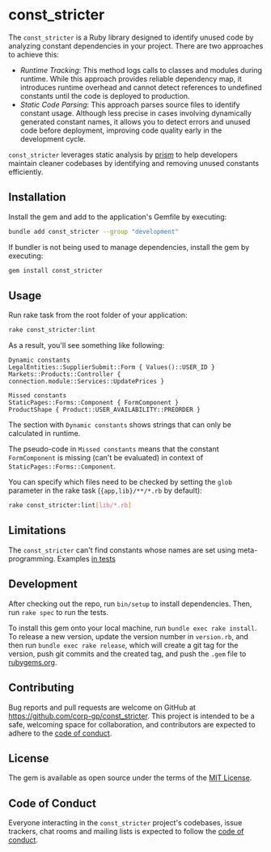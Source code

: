 # const_stricter

The `const_stricter` is a Ruby library designed to identify unused code by analyzing constant dependencies in your project. There are two approaches to achieve this:

- *Runtime Tracking*: This method logs calls to classes and modules during runtime. While this approach provides reliable dependency map, it introduces runtime overhead and cannot detect references to undefined constants until the code is deployed to production.
- *Static Code Parsing*: This approach parses source files to identify constant usage. Although less precise in cases involving dynamically generated constant names, it allows you to detect errors and unused code before deployment, improving code quality early in the development cycle.

`const_stricter` leverages static analysis by [prism](https://github.com/ruby/prism) to help developers maintain cleaner codebases by identifying and removing unused constants efficiently.

## Installation

Install the gem and add to the application's Gemfile by executing:
```bash
bundle add const_stricter --group "development"
```

If bundler is not being used to manage dependencies, install the gem by executing:
```bash
gem install const_stricter
```

## Usage

Run rake task from the root folder of your application:
```bash
rake const_stricter:lint
```

As a result, you'll see something like following:
```
Dynamic constants                                                            
LegalEntities::SupplierSubmit::Form { Values()::USER_ID }
Markets::Products::Controller { connection.module::Services::UpdatePrices }

Missed constants                                                             
StaticPages::Forms::Component { FormComponent }
ProductShape { Product::USER_AVAILABILITY::PREORDER }
```

The section with `Dynamic constants` shows strings that can only be calculated in runtime.

The pseudo-code in `Missed constants` means that the constant `FormComponent` is missing (can't be evaluated) in context of `StaticPages::Forms::Component`.

You can specify which files need to be checked by setting the `glob` parameter in the rake task (`{app,lib}/**/*.rb` by default):
```bash
rake const_stricter:lint[lib/*.rb]
```

## Limitations

The `const_stricter` can't find constants whose names are set using meta-programming. Examples [in tests](spec/const_stricter/dynamic_spec.rb)

## Development

After checking out the repo, run `bin/setup` to install dependencies. Then, run `rake spec` to run the tests.

To install this gem onto your local machine, run `bundle exec rake install`. To release a new version, update the version number in `version.rb`, and then run `bundle exec rake release`, which will create a git tag for the version, push git commits and the created tag, and push the `.gem` file to [rubygems.org](https://rubygems.org).

## Contributing

Bug reports and pull requests are welcome on GitHub at https://github.com/corp-gp/const_stricter. This project is intended to be a safe, welcoming space for collaboration, and contributors are expected to adhere to the [code of conduct](https://github.com/corp-gp/const_stricter/blob/master/CODE_OF_CONDUCT.md).

## License

The gem is available as open source under the terms of the [MIT License](https://opensource.org/licenses/MIT).

## Code of Conduct

Everyone interacting in the `const_stricter` project's codebases, issue trackers, chat rooms and mailing lists is expected to follow the [code of conduct](https://github.com/corp-gp/const_stricter/blob/master/CODE_OF_CONDUCT.md).
